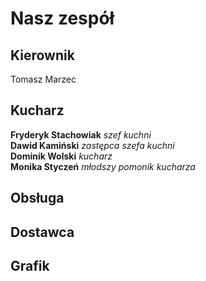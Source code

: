 # Nasz zespół

## Kierownik
Tomasz Marzec

## Kucharz

**Fryderyk Stachowiak** *szef kuchni*
  <br/>
**Dawid Kamiński** *zastępca szefa kuchni*
  <br/>
  **Dominik Wolski** *kucharz*
    <br/>
    **Monika Styczeń** *młodszy pomonik kucharza*


## Obsługa

## Dostawca

## Grafik

